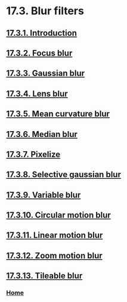 # 17.3. Blur filters

## [17.3.1. Introduction](./17-03-01-introduction.md)
## [17.3.2. Focus blur](./17-03-02-focus-blur.md)
## [17.3.3. Gaussian blur](./17-03-03-gaussian-blur.md)
## [17.3.4. Lens blur](./17-03-04-lens-blur.md)
## [17.3.5. Mean curvature blur](./17-03-05-mean-curvature-blur.md)
## [17.3.6. Median blur](./17-03-06-median-blur.md)
## [17.3.7. Pixelize](./17-03-07-pixelize.md)
## [17.3.8. Selective gaussian blur](./17-03-08-selective-gaussian-blur.md)
## [17.3.9. Variable blur](./17-03-09-variable-blur.md)
## [17.3.10. Circular motion blur](./17-03-10-circular-motion-blur.md)
## [17.3.11. Linear motion blur](./17-03-11-linear-motion-blur.md)
## [17.3.12. Zoom motion blur](./17-03-12-zoom-motion-blur.md)
## [17.3.13. Tileable blur](./17-03-13-tileable-blur.md)

### [Home](./00-home.md)
